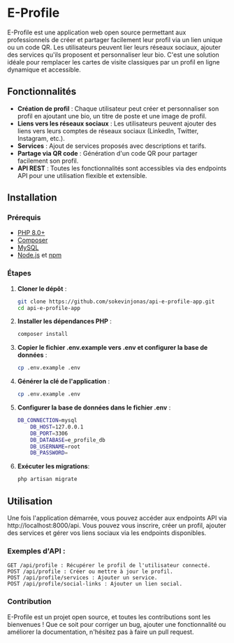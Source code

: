 # E-Profile

E-Profile est une application web open source permettant aux professionnels de créer et partager facilement leur profil via un lien unique ou un code QR. Les utilisateurs peuvent lier leurs réseaux sociaux, ajouter des services qu'ils proposent et personnaliser leur bio. C'est une solution idéale pour remplacer les cartes de visite classiques par un profil en ligne dynamique et accessible.

## Fonctionnalités

-   **Création de profil** : Chaque utilisateur peut créer et personnaliser son profil en ajoutant une bio, un titre de poste et une image de profil.
-   **Liens vers les réseaux sociaux** : Les utilisateurs peuvent ajouter des liens vers leurs comptes de réseaux sociaux (LinkedIn, Twitter, Instagram, etc.).
-   **Services** : Ajout de services proposés avec descriptions et tarifs.
-   **Partage via QR code** : Génération d'un code QR pour partager facilement son profil.
-   **API REST** : Toutes les fonctionnalités sont accessibles via des endpoints API pour une utilisation flexible et extensible.

## Installation

### Prérequis

-   [PHP 8.0+](https://www.php.net/downloads)
-   [Composer](https://getcomposer.org/)
-   [MySQL](https://dev.mysql.com/downloads/)
-   [Node.js](https://nodejs.org/en/download/) et [npm](https://www.npmjs.com/get-npm)

### Étapes

1. **Cloner le dépôt** :
    ```bash
    git clone https://github.com/sokevinjonas/api-e-profile-app.git
    cd api-e-profile-app
    ```
2. **Installer les dépendances PHP** :

    ```bash
    composer install

    ```

3. **Copier le fichier .env.example vers .env et configurer la base de données** :

    ```bash
    cp .env.example .env

    ```

4. **Générer la clé de l'application** :

    ```bash
    cp .env.example .env

    ```

5. **Configurer la base de données dans le fichier .env** :
    ```bash
    DB_CONNECTION=mysql
        DB_HOST=127.0.0.1
        DB_PORT=3306
        DB_DATABASE=e_profile_db
        DB_USERNAME=root
        DB_PASSWORD=
    ```
6. **Exécuter les migrations**:

    ```bash
    php artisan migrate

    ```

## Utilisation

Une fois l'application démarrée, vous pouvez accéder aux endpoints API via http://localhost:8000/api. Vous pouvez vous inscrire, créer un profil, ajouter des services et gérer vos liens sociaux via les endpoints disponibles.

### Exemples d'API :

    GET /api/profile : Récupérer le profil de l'utilisateur connecté.
    POST /api/profile : Créer ou mettre à jour le profil.
    POST /api/profile/services : Ajouter un service.
    POST /api/profile/social-links : Ajouter un lien social.

### Contribution

E-Profile est un projet open source, et toutes les contributions sont les bienvenues ! Que ce soit pour corriger un bug, ajouter une fonctionnalité ou améliorer la documentation, n'hésitez pas à faire un pull request.
